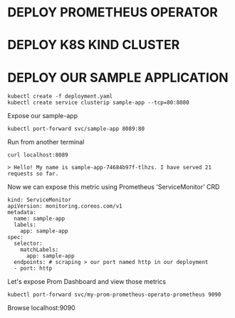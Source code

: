 # DEPLOY PROMETHEUS OPERATOR



# DEPLOY K8S KIND CLUSTER

# DEPLOY OUR SAMPLE APPLICATION
~~~
kubectl create -f deployment.yaml
kubectl create service clusterip sample-app --tcp=80:8080
~~~

Expose our sample-app
~~~
kubectl port-forward svc/sample-app 8089:80
~~~
Run from another terminal
~~~
curl localhost:8089

> Hello! My name is sample-app-74684b97f-tlhzs. I have served 21 requests so far.
~~~

Now we can expose this metric using Prometheus 'ServiceMonitor' CRD

~~~
kind: ServiceMonitor
apiVersion: monitoring.coreos.com/v1
metadata:
  name: sample-app
  labels:
    app: sample-app
spec:
  selector:
    matchLabels:
      app: sample-app
  endpoints: # scraping > our port named http in our deployment
  - port: http
~~~

Let's expose Prom Dashboard and view those metrics
~~~
kubectl port-forward svc/my-prom-prometheus-operato-prometheus 9090
~~~
Browse localhost:9090